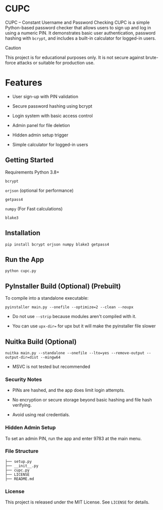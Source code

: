 # CUPC
CUPC – Constant Username and Password Checking
CUPC is a simple Python-based password checker that allows users to sign up and log in using a numeric PIN. It demonstrates basic user authentication, password hashing with `bcrypt`, and includes a built-in calculator for logged-in users.
 
> [!CAUTION] 
> This project is for educational purposes only. It is not secure against brute-force attacks or suitable for production use.

# Features
- User sign-up with PIN validation

- Secure password hashing using bcrypt

- Login system with basic access control

- Admin panel for file deletion

- Hidden admin setup trigger

- Simple calculator for logged-in users

## Getting Started
Requirements
Python 3.8+

`bcrypt`

`orjson` (optional for performance)

`getpass4`

`numpy` (For Fast calculations)

`blake3`

## Installation

```
pip install bcrypt orjson numpy blake3 getpass4
```
## Run the App
```
python cupc.py
```
## PyInstaller Build (Optional) (Prebuilt)
To compile into a standalone executable:
```
pyinstaller main.py --onefile --optimize=2 --clean --noupx
```
- Do not use `--strip` because modules aren't compiled with it.

- You can use `upx-dir=` for upx but it will make the pyinstaller file slower

## Nuitka Build (Optional)
```
nuitka main.py --standalone --onefile --lto=yes --remove-output --output-dir=dist --mingw64
```
- MSVC is not tested but recommended
### Security Notes
- PINs are hashed, and the app does limit login attempts.

- No encryption or secure storage beyond basic hashing and file hash verifying.

- Avoid using real credentials.

### Hidden Admin Setup
To set an admin PIN, run the app and enter 9783 at the main menu.

### File Structure
```
├── setup.py
├── __init__.py
├── cupc.py
├── LICENSE
├── README.md
```
### License
This project is released under the MIT License. See `LICENSE` for details.
